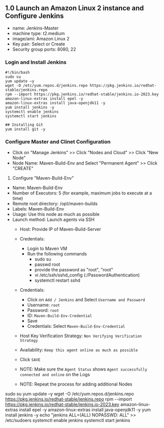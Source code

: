 ## 1.0 Launch an Amazon Linux 2 instance and Configure Jenkins
- name: Jenkins-Master
- machine type: t2.medium
- image/ami: Amazon Linux 2
- Key pair: Select or Create
- Security group ports: 8080, 22
 
 ### Login and Install Jenkins
 ```
#!/bin/bash
sudo su
yum update –y
wget -O /etc/yum.repos.d/jenkins.repo https://pkg.jenkins.io/redhat-stable/jenkins.repo
rpm --import https://pkg.jenkins.io/redhat-stable/jenkins.io-2023.key
amazon-linux-extras install epel -y
amazon-linux-extras install java-openjdk11 -y
yum install jenkins -y
systemctl enable jenkins
systemctl start jenkins

## Installing Git
yum install git -y
 ```

### Configure Master and Clinet Configuration
- Click on "Manage Jenkins" >> Click "Nodes and Cloud" >> Click "New Node"
- Node Name: Maven-Build-Env and Select "Permanent Agent" >> Click "CREATE"

1. Configure "Maven-Build-Env"
- Name:                  Maven-Build-Env
- Number of Executors:   5 (for example, maximum jobs to execute at a time)
- Remote root directory: /opt/maven-builds
- Labels:                Maven-Build-Env
- Usage:                 Use this node as much as possible
- Launch method:         Launch agents via SSH
    - Host:   Provide IP of Maven-Build-Server
    - Credentials: 
        - Login to Maven VM
        - Run the following commands
            - sudo su
            - passwd root
            - provide the password as "root", "root"
            - vi /etc/ssh/sshd_config       (:/PasswordAuthentication)
            - systemctl restart sshd
    - Credentials:
        - Click on `Add / Jenkins` and Select `Username and Password`
        - Username: `root`
        - Password: `root`
        - ID: `Maven-Build-Env-Credential`
        - Save
        - Credentials: Select `Maven-Build-Env-Credential`
    - Host Key Verification Strategy: `Non Verifying Verification Strategy`
    - Availability: `Keep this agent online as much as possible`
    - Click `SAVE`

    - NOTE: Make sure the `Agent Status` shows `Agent successfully connected and online` on the Logs
    - NOTE: Repeat the process for adding additional Nodes




























sudo su
yum update –y
wget -O /etc/yum.repos.d/jenkins.repo https://pkg.jenkins.io/redhat-stable/jenkins.repo
rpm --import https://pkg.jenkins.io/redhat-stable/jenkins.io-2023.key
amazon-linux-extras install epel -y
amazon-linux-extras install java-openjdk11 -y
yum install jenkins -y
echo "jenkins ALL=(ALL) NOPASSWD: ALL" >> /etc/sudoers
systemctl enable jenkins
systemctl start jenkins

